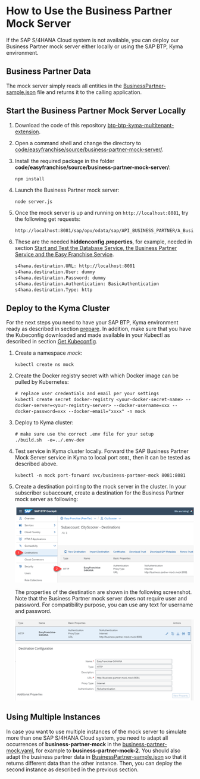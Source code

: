 # How to Use the Business Partner Mock Server

If the SAP S/4HANA Cloud system is not available, you can deploy our Business Partner mock server either locally or using the SAP BTP, Kyma environment.

## Business Partner Data

The mock server simply reads all entities in the [BusinessPartner-sample.json](../../../code/easyfranchise/source/business-partner-mock-server/BusinessPartner-sample.json) file and returns it to the calling application.

## Start the Business Partner Mock Server Locally

1. Download the code of this repository [btp-btp-kyma-multitenant-extension](https://github.com/SAP-samples/btp-kyma-multitenant-extension).
1. Open a command shell and change the directory to [code/easyfranchise/source/business-partner-mock-server/](../../../code/easyfranchise/source/business-partner-mock-server/).
1. Install the required package in the folder **code/easyfranchise/source/business-partner-mock-server/**:

   ```shell
   npm install
   ```

1. Launch the Business Partner mock server:

   ```shell
   node server.js
   ```

1. Once the mock server is up and running on `http://localhost:8081`, try the following get requests:

   ``` html
   http://localhost:8081/sap/opu/odata/sap/API_BUSINESS_PARTNER/A_BusinessPartner?$expand=to_BusinessPartnerAddress/to_EmailAddress&$format=json
   ```

1. These are the needed **hiddenconfig.properties**, for example, needed in section [Start and Test the Database Service, the Business Partner Service and the Easy Franchise Service](../../../documentation/prepare/test-app-locally/README.md#1-start-and-test-the-database-service-the-easy-franchise-service-and-the-business-partner-service).


   ```properties
   s4hana.destination.URL: http://localhost:8081
   s4hana.destination.User: dummy
   s4hana.destination.Password: dummy
   s4hana.destination.Authentication: BasicAuthentication
   s4hana.destination.Type: http
   ```

## Deploy to the Kyma Cluster

For the next steps you need to have your SAP BTP, Kyma environment ready as described in section [prepare](../../../documentation/prepare/setup-btp-environment/README.md). In addition, make sure that you have the Kubeconfig downloaded and made available in your Kubectl as described in section [Get Kubeconfig](../../../documentation/deploy/prepare-deployment/README.md#get-kubeconfig).

1. Create a namespace _mock_:

   ```shell
   kubectl create ns mock
   ```

1. Create the Docker registry secret with which Docker image can be pulled by Kubernetes:

   ```shell
   # replace user credentials and email per your settings
   kubectl create secret docker-registry <your-docker-secret-name> --docker-server=<your-registry-server> --docker-username=xxx --docker-password=xxx --docker-email="xxxx" -n mock
   ```

1. Deploy to Kyma cluster:

   ```shell
   # make sure use the correct .env file for your setup
   ./build.sh  -e=../.env-dev
   ```

1. Test service in Kyma cluster locally. Forward the SAP Business Partner Mock Server service in Kyma to local port `8081`, then it can be tested as described above.

   ```shell
   kubectl -n mock port-forward svc/business-partner-mock 8081:8081
   ```

1. Create a destination pointing to the mock server in the cluster. In your subscriber subaccount, create a destination for the Business Partner mock server as following:

   ![Destination](images/BPMock-Destination.png)

   The properties of the destination are shown in the following screenshot. Note that the Business Partner mock server does not require user and password. For compatibility purpose, you can use any text for username and password.

   ![Destination Properties](images/BPMock-Destination_Properties.png)

## Using Multiple Instances

In case you want to use multiple instances of the mock server to simulate more than one SAP S/4HANA Cloud system, you need to adapt all occurrences of **business-partner-mock** in the [business-partner-mock.yaml](../../../code/easyfranchise/deployment/k8s/business-partner-mock.yaml), for example to **business-partner-mock-2**. You should also adapt the business partner data in [BusinessPartner-sample.json](../../../code/easyfranchise/source/business-partner-mock-server/BusinessPartner-sample.json) so that it returns different data than the other instance. Then, you can deploy the second instance as described in the previous section.
